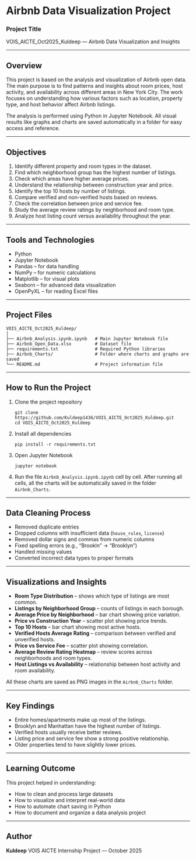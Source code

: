 # Airbnb Data Visualization Project

### Project Title

VOIS_AICTE_Oct2025_Kuldeep — Airbnb Data Visualization and Insights

---

## Overview

This project is based on the analysis and visualization of Airbnb open data.
The main purpose is to find patterns and insights about room prices, host activity, and availability across different areas in New York City.
The work focuses on understanding how various factors such as location, property type, and host behavior affect Airbnb listings.

The analysis is performed using Python in Jupyter Notebook.
All visual results like graphs and charts are saved automatically in a folder for easy access and reference.

---

## Objectives

1. Identify different property and room types in the dataset.
2. Find which neighborhood group has the highest number of listings.
3. Check which areas have higher average prices.
4. Understand the relationship between construction year and price.
5. Identify the top 10 hosts by number of listings.
6. Compare verified and non-verified hosts based on reviews.
7. Check the correlation between price and service fee.
8. Study the average review ratings by neighborhood and room type.
9. Analyze host listing count versus availability throughout the year.

---

## Tools and Technologies

* Python
* Jupyter Notebook
* Pandas – for data handling
* NumPy – for numeric calculations
* Matplotlib – for visual plots
* Seaborn – for advanced data visualization
* OpenPyXL – for reading Excel files

---

## Project Files

```
VOIS_AICTE_Oct2025_Kuldeep/
│
├── Airbnb_Analysis.ipynb.ipynb   # Main Jupyter Notebook file
├── Airbnb_Open_Data.xlsx         # Dataset file
├── requirements.txt              # Required Python libraries
├── Airbnb_Charts/                # Folder where charts and graphs are saved
└── README.md                     # Project information file
```

---

## How to Run the Project

1. Clone the project repository

   ```
   git clone https://github.com/Kuldeep1436/VOIS_AICTE_Oct2025_Kuldeep.git
   cd VOIS_AICTE_Oct2025_Kuldeep
   ```

2. Install all dependencies

   ```
   pip install -r requirements.txt
   ```

3. Open Jupyter Notebook

   ```
   jupyter notebook
   ```

4. Run the file `Airbnb_Analysis.ipynb.ipynb` cell by cell.
   After running all cells, all the charts will be automatically saved in the folder `Airbnb_Charts`.

---

## Data Cleaning Process

* Removed duplicate entries
* Dropped columns with insufficient data (`house_rules`, `license`)
* Removed dollar signs and commas from numeric columns
* Fixed spelling errors (e.g., “Brookln” → “Brooklyn”)
* Handled missing values
* Converted incorrect data types to proper formats

---

## Visualizations and Insights

* **Room Type Distribution** – shows which type of listings are most common.
* **Listings by Neighborhood Group** – counts of listings in each borough.
* **Average Price by Neighborhood** – bar chart showing price variation.
* **Price vs Construction Year** – scatter plot showing price trends.
* **Top 10 Hosts** – bar chart showing most active hosts.
* **Verified Hosts Average Rating** – comparison between verified and unverified hosts.
* **Price vs Service Fee** – scatter plot showing correlation.
* **Average Review Rating Heatmap** – review scores across neighborhoods and room types.
* **Host Listings vs Availability** – relationship between host activity and room availability.

All these charts are saved as PNG images in the `Airbnb_Charts` folder.

---

## Key Findings

* Entire homes/apartments make up most of the listings.
* Brooklyn and Manhattan have the highest number of listings.
* Verified hosts usually receive better reviews.
* Listing price and service fee show a strong positive relationship.
* Older properties tend to have slightly lower prices.

---

## Learning Outcome

This project helped in understanding:

* How to clean and process large datasets
* How to visualize and interpret real-world data
* How to automate chart saving in Python
* How to document and organize a data analysis project

---

## Author

**Kuldeep**
VOIS AICTE Internship Project — October 2025

